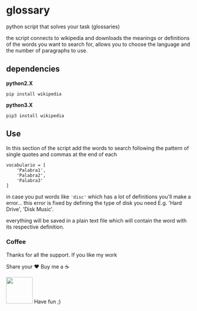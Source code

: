 # glossary
python script that solves your task   (glossaries)

the script connects to wikipedia and downloads the meanings or definitions of the words you want to search for, allows you to choose the language and the number of paragraphs to use.

## dependencies

**python2.X**

    pip install wikipedia

**python3.X**

    pip3 install wikipedia

## Use

In this section of the script add the words to search following the pattern of single quotes and commas at the end of each

    vocabulario = [
		'Palabra1',
		'Palabra2',
		'Palabra3'
	]

in case you put words like `'disc'` which has a lot of definitions you'll make a error...
this error is fixed by defining the type of disk you need 
E.g. 'Hard Drive', 'Disk Music'.

everything will be saved in a plain text file which will contain the word with its respective definition.

### Coffee

Thanks for all the support. If you like my work 

Share your ❤️ Buy me a ☕

[<img src="https://www.paypalobjects.com/webstatic/en_US/i/buttons/PP_logo_h_100x26.png"  style="width:72px;">](https://paypal.me/G4SP3R)
Have fun ;)
